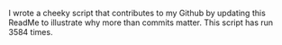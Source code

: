 I wrote a cheeky script that contributes to my Github by updating this ReadMe to illustrate why more than commits matter. This script has run 3584 times.